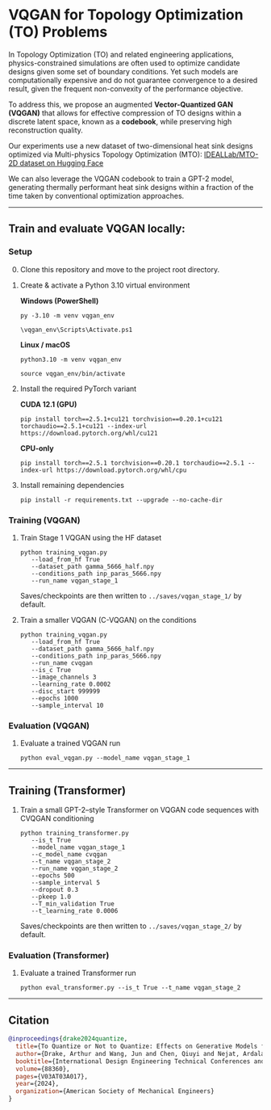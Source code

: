 # VQGAN for Topology Optimization (TO) Problems
In Topology Optimization (TO) and related engineering applications, physics-constrained simulations are often used to optimize candidate designs given some set of boundary conditions. Yet such models are computationally expensive and do not guarantee convergence to a desired result, given the frequent non-convexity of the performance objective.

To address this, we propose an augmented **Vector-Quantized GAN (VQGAN)** that allows for effective compression of TO designs within a discrete latent space, known as a **codebook**, while preserving high reconstruction quality. 

Our experiments use a new dataset of two-dimensional heat sink designs optimized via Multi-physics Topology Optimization (MTO): [IDEALLab/MTO-2D dataset on Hugging Face](https://huggingface.co/datasets/IDEALLab/MTO-2D)

We can also leverage the VQGAN codebook to train a GPT-2 model, generating thermally performant heat sink designs within a fraction of the time taken by conventional optimization approaches.

---

## Train and evaluate VQGAN locally:
### Setup
0. Clone this repository and move to the project root directory.

1. Create & activate a Python 3.10 virtual environment  

   **Windows (PowerShell)**  
   
   ```
   py -3.10 -m venv vqgan_env
   ```
   
   ```
   \vqgan_env\Scripts\Activate.ps1
   ```
   
   **Linux / macOS**
   
   ```
   python3.10 -m venv vqgan_env
   ```
   
   ```
   source vqgan_env/bin/activate
   ```

2. Install the required PyTorch variant
   
   **CUDA 12.1 (GPU)**
   
      ```
      pip install torch==2.5.1+cu121 torchvision==0.20.1+cu121 torchaudio==2.5.1+cu121 --index-url https://download.pytorch.org/whl/cu121
      ```

   **CPU-only**
   
      ```
      pip install torch==2.5.1 torchvision==0.20.1 torchaudio==2.5.1 --index-url https://download.pytorch.org/whl/cpu
      ```

3. Install remaining dependencies  
   
   ``` 
   pip install -r requirements.txt --upgrade --no-cache-dir
   ```


### Training (VQGAN)

1. Train Stage 1 VQGAN using the HF dataset  

      ```
      python training_vqgan.py
         --load_from_hf True
         --dataset_path gamma_5666_half.npy
         --conditions_path inp_paras_5666.npy
         --run_name vqgan_stage_1
      ```

   Saves/checkpoints are then written to `../saves/vqgan_stage_1/` by default.

2. Train a smaller VQGAN (C-VQGAN) on the conditions

   ```
   python training_vqgan.py
      --load_from_hf True
      --dataset_path gamma_5666_half.npy
      --conditions_path inp_paras_5666.npy
      --run_name cvqgan
      --is_c True
      --image_channels 3
      --learning_rate 0.0002
      --disc_start 999999
      --epochs 1000
      --sample_interval 10
   ```

### Evaluation (VQGAN)

1. Evaluate a trained VQGAN run
   
   ```
   python eval_vqgan.py --model_name vqgan_stage_1
   ```
   
---

## Training (Transformer)

1. Train a small GPT-2–style Transformer on VQGAN code sequences with CVQGAN conditioning

   ```
   python training_transformer.py
      --is_t True
      --model_name vqgan_stage_1
      --c_model_name cvqgan
      --t_name vqgan_stage_2
      --run_name vqgan_stage_2
      --epochs 500
      --sample_interval 5
      --dropout 0.3
      --pkeep 1.0
      --T_min_validation True
      --t_learning_rate 0.0006
   ```

   Saves/checkpoints are then written to `../saves/vqgan_stage_2/` by default.

### Evaluation (Transformer)

1. Evaluate a trained Transformer run

   ```
   python eval_transformer.py --is_t True --t_name vqgan_stage_2
   ```
   
---

## Citation
```bibtex
@inproceedings{drake2024quantize,
  title={To Quantize or Not to Quantize: Effects on Generative Models for 2D Heat Sink Design},
  author={Drake, Arthur and Wang, Jun and Chen, Qiuyi and Nejat, Ardalan and Guest, James and Fuge, Mark},
  booktitle={International Design Engineering Technical Conferences and Computers and Information in Engineering Conference},
  volume={88360},
  pages={V03AT03A017},
  year={2024},
  organization={American Society of Mechanical Engineers}
}
